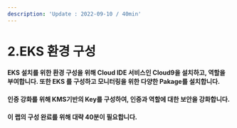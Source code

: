 ```yaml
---
description: 'Update : 2022-09-10 / 40min'
---
```


# 2.EKS 환경 구성

#### EKS 설치를 위한 환경 구성을 위해 Cloud IDE 서비스인 Cloud9을 설치하고, 역할을 부여합니다. 또한 EKS 를 구성하고 모니터링을 위한 다양한 Pakage를 설치합니다.

#### 인증 강화를 위해 KMS기반의 Key를 구성하여, 인증과 역할에 대한 보안을 강화합니다.

#### 이 랩의 구성 완료를 위해 대략 40분이 필요합니다.
